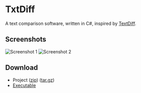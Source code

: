 TxtDiff
=======

A text comparison software, written in C#, inspired by [TextDiff](http://www.TextDiff.com/).

Screenshots
-----------
![Screenshot 1](/Ben-Kaniobi/TxtDiff/raw/master/Img/TxtDiff%201.PNG)
![Screenshot 2](/Ben-Kaniobi/TxtDiff/raw/master/Img/TxtDiff%202.PNG)

Download
--------
* Project ([zip](/Ben-Kaniobi/TxtDiff/zipball/master)) ([tar.gz](/Ben-Kaniobi/TxtDiff/tarball/master))
* [Executable](/downloads/Ben-Kaniobi/TxtDiff/TxtDiff.exe)
